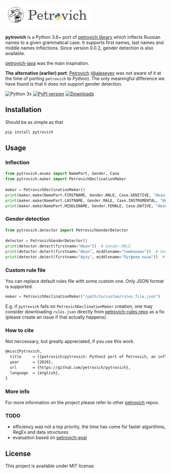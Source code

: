 ![Pytrovich](pytrovich.png)
==========================================

__pytrovich__ is a Python 3.6+ port of [petrovich library](https://github.com/petrovich) which inflects Russian names 
to a given grammatical case. It supports first names, last names and middle names inflections. Since version 0.0.2,
gender detection is also available. 

[petrovich-java](https://github.com/petrovich/petrovich-java) was the main inspiration.

__The alternative (earlier) port__: [Petrovich](https://github.com/damirazo/Petrovich)  ([@alexeyev](https://github.com/alexeyev) was not aware of it at the time of porting `petrovich` to Python). 
The only meaningful difference we have found is that it does not support gender detection.


![Python 3x](https://img.shields.io/badge/python-3.x-blue.svg)
[![PyPI version][pypi_badge]][pypi_link]
[![Downloads](https://pepy.tech/badge/pytrovich)](https://pepy.tech/project/pytrovich)

[pypi_badge]: https://badge.fury.io/py/pytrovich.svg
[pypi_link]: https://pypi.python.org/pypi/pytrovich

## Installation
Should be as simple as that
```bash
pip install pytrovich
```

## Usage

### Inflection

```python
from pytrovich.enums import NamePart, Gender, Case
from pytrovich.maker import PetrovichDeclinationMaker

maker = PetrovichDeclinationMaker()
print(maker.make(NamePart.FIRSTNAME, Gender.MALE, Case.GENITIVE, "Иван"))  # Ивана
print(maker.make(NamePart.LASTNAME, Gender.MALE, Case.INSTRUMENTAL, "Иванов"))  # Ивановым
print(maker.make(NamePart.MIDDLENAME, Gender.FEMALE, Case.DATIVE, "Ивановна"))  # Ивановне
```

### Gender detection

```python 
from pytrovich.detector import PetrovichGenderDetector

detector = PetrovichGenderDetector()
print(detector.detect(firstname="Иван"))  # Gender.MALE
print(detector.detect(firstname="Иван", middlename="Семёнович"))  # Gender.MALE
print(detector.detect(firstname="Арзу", middlename="Лутфияр кызы"))  # Gender.FEMALE
```


### Custom rule file

You can replace default rules file with some custom one. Only JSON format is supported.
```python
maker = PetrovichDeclinationMaker("/path/to/custom/rules.file.json")
```
E.g. if `pytrovich` fails on `PetrovichDeclinationMaker` creation, 
one may consider downloading `rules.json` directly from 
[petrovich-rules repo](https://github.com/petrovich/petrovich-rules) as a fix (please create an issue if that actually happens).

### How to cite

Not neccessary, but greatly appreciated, if you use this work.

```latex
@misc{Pytrovich,
  title     = {{petrovich/pytrovich: Python3 port of Petrovich, an inflector for Russian anthroponyms}},
  year      = {2020},
  url       = {https://github.com/petrovich/pytrovich},
  language  = {english},
}
```

### More info

For more information on the project please refer to other [petrovich](https://github.com/petrovich/) repos.

### TODO

- efficiency was not a top priority, the time has come for faster algorithms, RegEx and data structures
- evaluation based on [petrovich-eval](https://github.com/petrovich/petrovich-eval/)

## License

This project is available under MIT license.

